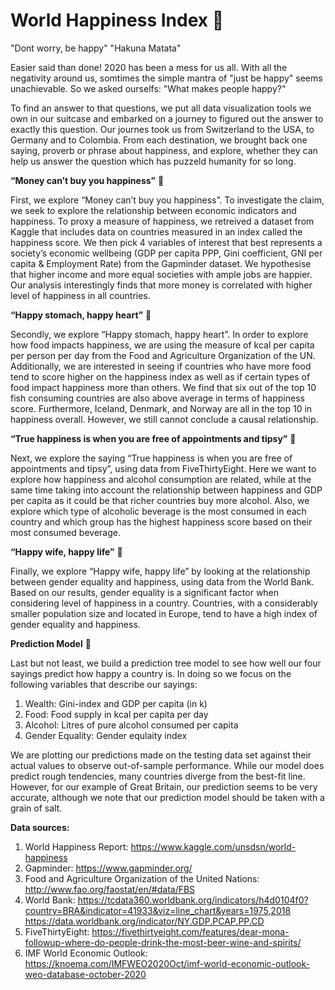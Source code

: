 # World Happiness Index :slightly_smiling_face:

"Dont worry, be happy"
"Hakuna Matata"

Easier said than done! 2020 has been a mess for us all. With all the negativity around us, somtimes the simple mantra of "just be happy" seems unachievable.
So we asked ourselfs: "What makes people happy?"

To find an answer to that questions, we put all data visualization tools we own in our suitcase and embarked on a journey to figured out the answer to exactly this question. Our journes took us from Switzerland to the USA, to Germany and to Colombia.
From each destination, we brought back one saying, proverb or phrase about happiness, and explore, whether they can help us answer the question which has puzzeld humanity for so long.

**“Money can’t buy you happiness”** :money_with_wings:   

First, we explore “Money can’t buy you happiness”. To investigate the claim, we seek to explore the relationship between economic indicators and happiness. To proxy a measure of happiness, we retreived a dataset from Kaggle that includes data on countries measured in an index called the happiness score. We then pick 4 variables of interest that best represents a society’s economic wellbeing (GDP per capita PPP, Gini coefficient, GNI per capita & Employment Rate) from the Gapminder dataset. We hypothesise that higher income and more equal societies with ample jobs are happier. Our analysis interestingly finds that more money is correlated with higher level of happiness in all countries.

**“Happy stomach, happy heart”** :hamburger:  

Secondly, we explore “Happy stomach, happy heart”. In order to explore how food impacts happiness, we are using the measure of kcal per capita per person per day from the Food and Agriculture Organization of the UN. Additionally, we are interested in seeing if countries who have more food tend to score higher on the happiness index as well as if certain types of food impact happiness more than others. We find that six out of the top 10 fish consuming countries are also above average in terms of happiness score. Furthermore, Iceland, Denmark, and Norway are all in the top 10 in happiness overall. However, we still cannot conclude a causal relationship.

**“True happiness is when you are free of appointments and tipsy”** :clinking_glasses:  

Next, we explore the saying “True happiness is when you are free of appointments and tipsy”, using data from FiveThirtyEight.  Here we want to explore how happiness and alcohol consumption are related, while at the same time taking into account the relationship between happiness and GDP per capita as it could be that richer countries buy more alcohol. Also, we explore which type of alcoholic beverage is the most consumed in each country and which group has the highest happiness score based on their most consumed beverage.

**“Happy wife, happy life”** :couple:  

Finally, we explore “Happy wife, happy life” by looking at the relationship between gender equality and happiness, using data from the World Bank. Based on our results, gender equality is a significant factor when considering level of happiness in a country. Countries, with a considerably smaller population size and located in Europe, tend to have a high index of gender equality and happiness.

**Prediction Model** :dart:  

Last but not least, we build a prediction tree model to see how well our four sayings predict how happy a country is. In doing so we focus on the following variables that describe our sayings:

1) Wealth: Gini-index and GDP per capita (in k)
2) Food: Food supply in kcal per capita per day
3) Alcohol: Litres of pure alcohol consumed per capita
4) Gender Equality: Gender equlaity index

We are plotting our predictions made on the testing data set against their actual values to observe out-of-sample performance. While our model does predict rough tendencies, many countries diverge from the best-fit line. However, for our example of Great Britain, our prediction seems to be very accurate, although we note that our prediction model should be taken with a grain of salt.


**Data sources:**  
1. World Happiness Report: https://www.kaggle.com/unsdsn/world-happiness
2. Gapminder: https://www.gapminder.org/
3. Food and Agriculture Organization of the United Nations: http://www.fao.org/faostat/en/#data/FBS
4. World Bank: https://tcdata360.worldbank.org/indicators/h4d0104f0?country=BRA&indicator=41933&viz=line_chart&years=1975,2018
https://data.worldbank.org/indicator/NY.GDP.PCAP.PP.CD
5. FiveThirtyEight: https://fivethirtyeight.com/features/dear-mona-followup-where-do-people-drink-the-most-beer-wine-and-spirits/
6. IMF World Economic Outlook: 
https://knoema.com/IMFWEO2020Oct/imf-world-economic-outlook-weo-database-october-2020





